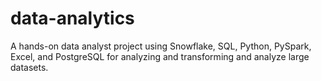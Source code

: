 # data-analytics
A hands-on data analyst project using Snowflake, SQL, Python, PySpark, Excel, and PostgreSQL for analyzing and transforming and analyze large datasets.
